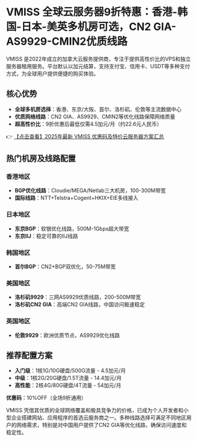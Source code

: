 # VMISS 全球云服务器9折特惠：香港-韩国-日本-美英多机房可选，CN2 GIA-AS9929-CMIN2优质线路

VMISS 是2022年成立的加拿大云服务提供商，专注于提供高性价比的VPS和独立服务器租用服务。平台默认以加元结算，支持支付宝、信用卡、USDT等多种支付方式，为全球用户提供便捷的购买体验。

## 核心优势
- **全球多机房选择**：香港、东京/大阪、首尔、洛杉矶、伦敦等主流数据中心
- **优质网络线路**：CN2 GIA、AS9929、CMIN2等优化线路保障网络质量
- **超高性价比**：9折优惠后最低仅需4.5加元/月（约22.6元人民币）

👉 [【点击查看】2025年最新 VMISS 优惠码及特价云服务器方案汇总](https://bit.ly/Vmiss)

## 热门机房及线路配置
### 香港地区
- **BGP优化线路**：Cloudie/MEGA/Netlab三大机房，100-300M带宽
- **国际线路**：NTT+Telstra+Cogent+HKIX+EIE多线接入

### 日本地区
- **东京BGP**：软银优化线路，500M-1Gbps超大带宽
- **东京IIJ**：稳定可靠的IIJ线路

### 韩国地区
- **首尔BGP**：CN2+BGP双优化，50-75M带宽

### 美国地区
- **洛杉矶9929**：三网AS9929优质线路，200-500M带宽
- **洛杉矶CN2 GIA**：高端CN2 GIA线路，中国访问极速稳定

### 英国地区
- **伦敦9929**：欧洲优质节点，AS9929优化线路

## 推荐配置方案
- **入门级**：1核1G/10G硬盘/500G流量 - 4.5加元/月
- **中级**：1核2G/20G硬盘/1.5T流量 - 14.4加元/月 
- **高性能**：2核4G/80G硬盘/4T流量 - 54加元/月

**优惠码**：10%OFF（全场9折通用）

VMISS 凭借其优质的全球网络覆盖和极具竞争力的价格，已成为个人开发者和小型企业搭建网站、应用程序的首选云服务商之一。多种线路选择可满足不同地区用户的网络需求，特别是对中国用户提供了CN2 GIA等优化线路，确保访问速度和稳定性。